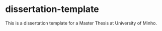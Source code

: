 # dissertation-template

This is a dissertation template for a Master Thesis at University of Minho.
